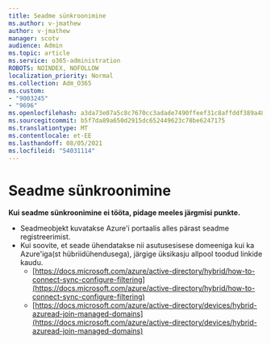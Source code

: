 ```yaml
---
title: Seadme sünkroonimine
ms.author: v-jmathew
author: v-jmathew
manager: scotv
audience: Admin
ms.topic: article
ms.service: o365-administration
ROBOTS: NOINDEX, NOFOLLOW
localization_priority: Normal
ms.collection: Adm_O365
ms.custom:
- "9003245"
- "9696"
ms.openlocfilehash: a3da73e07a5c8c7670cc3adade7490ffeef31c8affddf389a48a8be11e8b58a2
ms.sourcegitcommit: b5f7da89a650d2915dc652449623c78be6247175
ms.translationtype: MT
ms.contentlocale: et-EE
ms.lasthandoff: 08/05/2021
ms.locfileid: "54031114"
---
```

# <a name="device-sync"></a>Seadme sünkroonimine

**Kui seadme sünkroonimine ei tööta, pidage meeles järgmisi punkte.**

- Seadmeobjekt kuvatakse Azure'i portaalis alles pärast seadme registreerimist.
- Kui soovite, et seade ühendatakse nii asutusesisese domeeniga kui ka Azure'iga(st hübriidühendusega), järgige üksikasju allpool toodud linkide kaudu.
  - [https://docs.microsoft.com/azure/active-directory/hybrid/how-to-connect-sync-configure-filtering](https://docs.microsoft.com/azure/active-directory/hybrid/how-to-connect-sync-configure-filtering)
  - [https://docs.microsoft.com/azure/active-directory/devices/hybrid-azuread-join-managed-domains](https://docs.microsoft.com/azure/active-directory/devices/hybrid-azuread-join-managed-domains)
